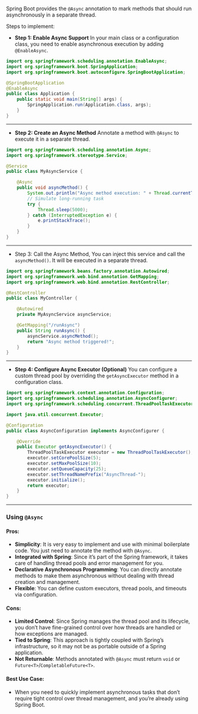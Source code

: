 Spring Boot provides the `@Async` annotation to mark methods that should run asynchronously in a separate thread.

Steps to implement:

- **Step 1: Enable Async Support** In your main class or a configuration class, you need to enable asynchronous execution by adding `@EnableAsync`.

```java
import org.springframework.scheduling.annotation.EnableAsync;
import org.springframework.boot.SpringApplication;
import org.springframework.boot.autoconfigure.SpringBootApplication;

@SpringBootApplication
@EnableAsync
public class Application {
    public static void main(String[] args) {
        SpringApplication.run(Application.class, args);
    }
}
```
---

- **Step 2: Create an Async Method** Annotate a method with `@Async` to execute it in a separate thread.
```java
import org.springframework.scheduling.annotation.Async;
import org.springframework.stereotype.Service;

@Service
public class MyAsyncService {

    @Async
    public void asyncMethod() {
        System.out.println("Async method execution: " + Thread.currentThread().getName());
        // Simulate long-running task
        try {
            Thread.sleep(5000);
        } catch (InterruptedException e) {
            e.printStackTrace();
        }
    }
}
```
---
- Step 3: Call the Async Method, 
  You can inject this service and call the `asyncMethod()`. It will be executed in a separate thread.
```java
import org.springframework.beans.factory.annotation.Autowired;
import org.springframework.web.bind.annotation.GetMapping;
import org.springframework.web.bind.annotation.RestController;

@RestController
public class MyController {

    @Autowired
    private MyAsyncService asyncService;

    @GetMapping("/runAsync")
    public String runAsync() {
        asyncService.asyncMethod();
        return "Async method triggered!";
    }
}
```
---
- **Step 4: Configure Async Executor (Optional)** You can configure a custom thread pool by overriding the `getAsyncExecutor` method in a configuration class.
```java
import org.springframework.context.annotation.Configuration;
import org.springframework.scheduling.annotation.AsyncConfigurer;
import org.springframework.scheduling.concurrent.ThreadPoolTaskExecutor;

import java.util.concurrent.Executor;

@Configuration
public class AsyncConfiguration implements AsyncConfigurer {

    @Override
    public Executor getAsyncExecutor() {
        ThreadPoolTaskExecutor executor = new ThreadPoolTaskExecutor();
        executor.setCorePoolSize(5);
        executor.setMaxPoolSize(10);
        executor.setQueueCapacity(25);
        executor.setThreadNamePrefix("AsyncThread-");
        executor.initialize();
        return executor;
    }
}
```
---
### **Using `@Async`**

#### Pros:

- **Simplicity**: It is very easy to implement and use with minimal boilerplate code. You just need to annotate the method with `@Async`.
- **Integrated with Spring**: Since it’s part of the Spring framework, it takes care of handling thread pools and error management for you.
- **Declarative Asynchronous Programming**: You can directly annotate methods to make them asynchronous without dealing with thread creation and management.
- **Flexible**: You can define custom executors, thread pools, and timeouts via configuration.

#### Cons:

- **Limited Control**: Since Spring manages the thread pool and its lifecycle, you don’t have fine-grained control over how threads are handled or how exceptions are managed.
- **Tied to Spring**: This approach is tightly coupled with Spring’s infrastructure, so it may not be as portable outside of a Spring application.
- **Not Returnable**: Methods annotated with `@Async` must return `void` or `Future<T>`/`CompletableFuture<T>`.

#### Best Use Case:

- When you need to quickly implement asynchronous tasks that don’t require tight control over thread management, and you’re already using Spring Boot.